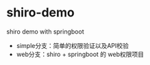 # shiro-demo
shiro demo with springboot

- simple分支：简单的权限验证以及API校验
- web分支：shiro + springboot 的 web权限项目